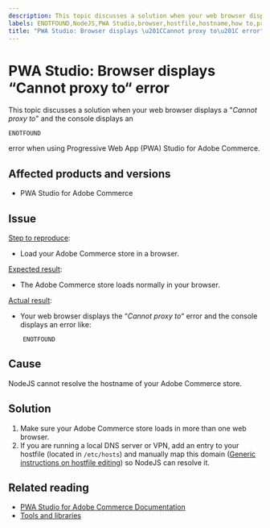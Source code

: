 ```yaml
---
description: This topic discusses a solution when your web browser displays a "*Cannot proxy to*" and the console displays an
labels: ENOTFOUND,NodeJS,PWA Studio,browser,hostfile,hostname,how to,proxy,Adobe Commerce,PWA Studio for Adobe Commerce,Progressive Web App Studio
title: "PWA Studio: Browser displays \u201CCannot proxy to\u201C error"
---
```


# PWA Studio: Browser displays “Cannot proxy to“ error

This topic discusses a solution when your web browser displays a "*Cannot proxy to*" and the console displays an

```clike
ENOTFOUND
```

error when using Progressive Web App (PWA) Studio for Adobe Commerce.

## Affected products and versions

* PWA Studio for Adobe Commerce

## Issue

<u>Step to reproduce</u>:

* Load your Adobe Commerce store in a browser.

<u>Expected result</u>:

* The Adobe Commerce store loads normally in your browser.

<u>Actual result</u>:

* Your web browser displays the “*Cannot proxy to*“ error and the console displays an error like:  

```clike
    ENOTFOUND    
```


## Cause

NodeJS cannot resolve the hostname of your Adobe Commerce store.

## Solution

1. Make sure your Adobe Commerce store loads in more than one web browser.
1. If you are running a local DNS server or VPN, add an entry to your hostfile (located in `/etc/hosts`) and manually map this domain ([Generic instructions on hostfile editing](https://linuxize.com/post/how-to-edit-your-hosts-file/)) so NodeJS can resolve it.

## Related reading

* [PWA Studio for Adobe Commerce Documentation](https://magento.github.io/pwa-studio/)
* [Tools and libraries](https://magento.github.io/pwa-studio/technologies/tools-libraries/)